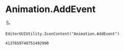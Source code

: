 # Animation.AddEvent
![](/img/Animation.AddEvent.png)

``` CSharp
EditorGUIUtility.IconContent("Animation.AddEvent")
```
```
4137659740751492990
```
